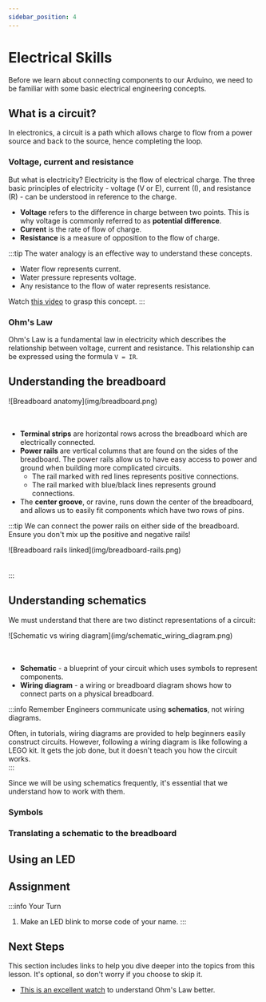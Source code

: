 ```yaml
---
sidebar_position: 4
---
```


# Electrical Skills

Before we learn about connecting components to our Arduino, we need to be familiar with some basic electrical engineering concepts. 

## What is a circuit?

In electronics, a circuit is a path which allows  charge to flow from a power source and back to the source, hence completing the loop.

### Voltage, current and resistance 

But what is electricity? Electricity is the flow of electrical charge. The three basic principles of electricity - voltage (V or E), current (I), and resistance (R) - can be understood in reference to the charge. 
- **Voltage** refers to the difference in charge between two points. This is why voltage is commonly referred to as **potential difference**.
- **Current** is the rate of flow of charge.
- **Resistance** is a measure of opposition to the flow of charge. 

:::tip
The water analogy is an effective way to understand these concepts.
- Water flow represents current.
- Water pressure represents voltage.
- Any resistance to the flow of water represents resistance.

Watch [this video](https://www.youtube.com/watch?v=XrSdHjUtPYc) to grasp this concept.
:::

### Ohm's Law

Ohm's Law is a fundamental law in electricity which describes the relationship between voltage, current and resistance. This relationship can be expressed using the formula `V = IR`.

## Understanding the breadboard

<div class="img-center">![Breadboard anatomy](img/breadboard.png)</div>
<br></br>

- **Terminal strips** are horizontal rows across the breadboard which are electrically connected. 
- **Power rails** are vertical columns that are found on the sides of the breadboard. The power rails allow us to have easy access to power and ground when building more complicated circuits. 
    - The rail marked with red lines represents positive connections.
    - The rail marked with blue/black lines represents ground connections.
- The **center groove**, or ravine, runs down the center of the breadboard, and allows us to easily fit components which have two rows of pins. 

:::tip 
We can connect the power rails on either side of the breadboard. Ensure you don't mix up the positive and negative rails!

<div class="img-center">![Breadboard rails linked](img/breadboard-rails.png)</div>
<br></br>
:::

## Understanding schematics

We must understand that there are two distinct representations of a circuit:

<div class="img-center">![Schematic vs wiring diagram](img/schematic_wiring_diagram.png)</div>
<br></br>

- **Schematic** - a blueprint of your circuit which uses symbols to represent components. 
- **Wiring diagram** - a wiring or breadboard diagram shows how to connect parts on a physical breadboard. 

:::info Remember
Engineers communicate using **schematics**, not wiring diagrams. 

Often, in tutorials, wiring diagrams are provided to help beginners easily construct circuits. However, following a wiring diagram is like following a LEGO kit. It gets the job done, but it doesn't teach you how the circuit works.  
:::

Since we will be using schematics frequently, it's essential that we understand how to work with them.

### Symbols

### Translating a schematic to the breadboard

## Using an LED

## Assignment 

:::info Your Turn
1. Make an LED blink to morse code of your name. 
::: 

## Next Steps

This section includes links to help you dive deeper into the topics from this lesson. It's optional, so don't worry if you choose to skip it.

- [This is an excellent watch](https://www.youtube.com/watch?v=8jB6hDUqN0Y&t=204s) to understand Ohm's Law better.